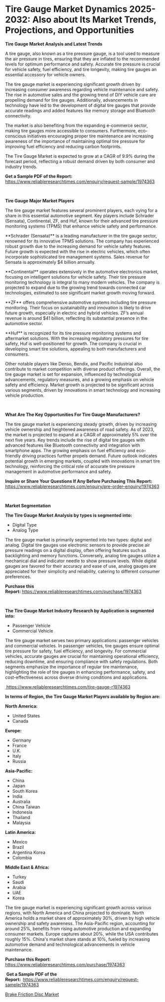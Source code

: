 <p><h1>Tire Gauge Market Dynamics 2025-2032: Also about Its Market Trends, Projections, and Opportunities</h1></p><p><strong>Tire Gauge Market Analysis and Latest Trends</strong></p>
<p><p>A tire gauge, also known as a tire pressure gauge, is a tool used to measure the air pressure in tires, ensuring that they are inflated to the recommended levels for optimum performance and safety. Accurate tire pressure is crucial for vehicle safety, fuel efficiency, and tire longevity, making tire gauges an essential accessory for vehicle owners.</p><p>The tire gauge market is experiencing significant growth driven by increasing consumer awareness regarding vehicle maintenance and safety. The rise in automotive sales and the growing trend of DIY vehicle care are propelling demand for tire gauges. Additionally, advancements in technology have led to the development of digital tire gauges that provide accurate readings and added features like memory storage and Bluetooth connectivity.</p><p>The market is also benefiting from the expanding e-commerce sector, making tire gauges more accessible to consumers. Furthermore, eco-conscious initiatives encouraging proper tire maintenance are increasing awareness of the importance of maintaining optimal tire pressure for improving fuel efficiency and reducing carbon footprints.</p><p>The Tire Gauge Market is expected to grow at a CAGR of 9.9% during the forecast period, reflecting a robust demand driven by both consumer and industry trends.</p></p>
<p><strong>Get a Sample PDF of the Report:&nbsp;</strong> <a href="https://www.reliableresearchtimes.com/enquiry/request-sample/1974363?utm_campaign=3283&utm_medium=2&utm_source=Github&utm_content=ia&utm_term=30032025&utm_id=tire-gauge">https://www.reliableresearchtimes.com/enquiry/request-sample/1974363</a></p>
<p>&nbsp;</p>
<p><strong>Tire Gauge Major Market Players</strong></p>
<p><p>The tire gauge market features several prominent players, each vying for a share in this essential automotive segment. Key players include Schrader (Sensata), Continental, ZF, and Huf, known for their advanced tire pressure monitoring systems (TPMS) that enhance vehicle safety and performance.</p><p>**Schrader (Sensata)** is a leading manufacturer in the tire gauge sector, renowned for its innovative TPMS solutions. The company has experienced robust growth due to the increasing demand for vehicle safety features. Future growth is expected with the rise in electric vehicles, which often incorporate sophisticated tire management systems. Sales revenue for Sensata is approximately $4 billion annually.</p><p>**Continental** operates extensively in the automotive electronics market, focusing on intelligent solutions for vehicle safety. Their tire pressure monitoring technology is integral to many modern vehicles. The company is projected to expand due to the growing trend towards connected car technologies, estimated to see significant market growth moving forward.</p><p>**ZF** offers comprehensive automotive systems including tire pressure monitoring. Their focus on sustainability and innovation is likely to drive future growth, especially in electric and hybrid vehicles. ZF’s annual revenue is around $41 billion, reflecting its substantial presence in the automotive sector.</p><p>**Huf** is recognized for its tire pressure monitoring systems and aftermarket solutions. With the increasing regulatory pressures for tire safety, Huf is well-positioned for growth. The company is crucial in developing smart tire solutions, appealing to both manufacturers and consumers.</p><p>Other notable players like Denso, Bendix, and Pacific Industrial also contribute to market competition with diverse product offerings. Overall, the tire gauge market is set for expansion, influenced by technological advancements, regulatory measures, and a growing emphasis on vehicle safety and efficiency. Market growth is projected to be significant across various segments, driven by innovations in smart technology and increasing vehicle production.</p></p>
<p>&nbsp;</p>
<p><strong>What Are The Key Opportunities For Tire Gauge Manufacturers?</strong></p>
<p><p>The tire gauge market is experiencing steady growth, driven by increasing vehicle ownership and heightened awareness of road safety. As of 2023, the market is projected to expand at a CAGR of approximately 5% over the next five years. Key trends include the rise of digital tire gauges with advanced features like Bluetooth connectivity and integration with smartphone apps. The growing emphasis on fuel efficiency and eco-friendly driving practices further propels demand. Future outlook indicates potential growth in emerging markets, coupled with innovations in smart tire technology, reinforcing the critical role of accurate tire pressure management in automotive performance and safety.</p></p>
<p><strong>Inquire or Share Your Questions If Any Before Purchasing This Report:</strong> <a href="https://www.reliableresearchtimes.com/enquiry/pre-order-enquiry/1974363?utm_campaign=3283&utm_medium=2&utm_source=Github&utm_content=ia&utm_term=30032025&utm_id=tire-gauge">https://www.reliableresearchtimes.com/enquiry/pre-order-enquiry/1974363</a></p>
<p>&nbsp;</p>
<p><strong>Market Segmentation</strong></p>
<p><strong>The Tire Gauge Market Analysis by types is segmented into:</strong></p>
<p><ul><li>Digital Type</li><li>Analog Type</li></ul></p>
<p><p>The tire gauge market is primarily segmented into two types: digital and analog. Digital tire gauges use electronic sensors to provide precise air pressure readings on a digital display, often offering features such as backlighting and memory functions. Conversely, analog tire gauges utilize a mechanical dial and indicator needle to show pressure levels. While digital gauges are favored for their accuracy and ease of use, analog gauges are appreciated for their simplicity and reliability, catering to different consumer preferences.</p></p>
<p><strong>Purchase this Report:&nbsp;</strong><a href="https://www.reliableresearchtimes.com/purchase/1974363?utm_campaign=3283&utm_medium=2&utm_source=Github&utm_content=ia&utm_term=30032025&utm_id=tire-gauge">https://www.reliableresearchtimes.com/purchase/1974363</a></p>
<p>&nbsp;</p>
<p><strong>The Tire Gauge Market Industry Research by Application is segmented into:</strong></p>
<p><ul><li>Passenger Vehicle</li><li>Commercial Vehicle</li></ul></p>
<p><p>The tire gauge market serves two primary applications: passenger vehicles and commercial vehicles. In passenger vehicles, tire gauges ensure optimal tire pressure for safety, fuel efficiency, and longevity. For commercial vehicles, accurate gauges are crucial for maintaining operational efficiency, reducing downtime, and ensuring compliance with safety regulations. Both segments emphasize the importance of regular tire maintenance, highlighting the role of tire gauges in enhancing performance, safety, and cost-effectiveness across diverse driving conditions and applications.</p></p>
<p><a href="https://www.reliableresearchtimes.com/tire-gauge-r1974363?utm_campaign=3283&utm_medium=2&utm_source=Github&utm_content=ia&utm_term=30032025&utm_id=tire-gauge">&nbsp;https://www.reliableresearchtimes.com/tire-gauge-r1974363</a></p>
<p><strong>In terms of Region, the Tire Gauge Market Players available by Region are:</strong></p>
<p>
    <p> <strong> North America: </strong>
        <ul>
            <li>United States</li>
            <li>Canada</li>
        </ul>
        </p> 
    <p> <strong> Europe: </strong>
        <ul>
            <li>Germany</li>
            <li>France</li>
            <li>U.K.</li>
            <li>Italy</li>
            <li>Russia</li>
        </ul>
        </p> 
    <p> <strong> Asia-Pacific: </strong>
        <ul>
            <li>China</li>
            <li>Japan</li>
            <li>South Korea</li>
            <li>India</li>
            <li>Australia</li>
            <li>China Taiwan</li>
            <li>Indonesia</li>
            <li>Thailand</li>
            <li>Malaysia</li>
        </ul>
        </p> 
    <p> <strong> Latin America: </strong>
        <ul>
            <li>Mexico</li>
            <li>Brazil</li>
            <li>Argentina Korea</li>
            <li>Colombia</li>
        </ul>
        </p> 
    <p> <strong> Middle East & Africa: </strong>
        <ul>
            <li>Turkey</li>
            <li>Saudi</li>
            <li>Arabia</li>
            <li>UAE</li>
            <li>Korea</li>
        </ul>
    </p>
    </p>
<p><p>The tire gauge market is experiencing significant growth across various regions, with North America and China projected to dominate. North America holds a market share of approximately 30%, driven by high vehicle ownership and safety awareness. The Asia-Pacific region, accounting for around 25%, benefits from rising automotive production and expanding consumer markets. Europe captures about 20%, while the USA contributes roughly 15%. China's market share stands at 10%, fueled by increasing automotive demand and technological advancements in vehicle maintenance.</p></p>
<p><strong>Purchase this Report: </strong><a href="https://www.reliableresearchtimes.com/purchase/1974363?utm_campaign=3283&utm_medium=2&utm_source=Github&utm_content=ia&utm_term=30032025&utm_id=tire-gauge">https://www.reliableresearchtimes.com/purchase/1974363</a></p>
<p>&nbsp;<strong>Get a Sample PDF of the Report:&nbsp;&nbsp;</strong><a href="https://www.reliableresearchtimes.com/enquiry/request-sample/1974363?utm_campaign=3283&utm_medium=2&utm_source=Github&utm_content=ia&utm_term=30032025&utm_id=tire-gauge">https://www.reliableresearchtimes.com/enquiry/request-sample/1974363</a></p>
<p><strong></strong></p>
<p><p><a href="https://github.com/plawragarile/Market-Research-Report-List-1/blob/main/brake-friction-disc-market.md?utm_campaign=3283&utm_medium=2&utm_source=Github&utm_content=ia&utm_term=30032025&utm_id=tire-gauge">Brake Friction Disc Market</a></p></p>